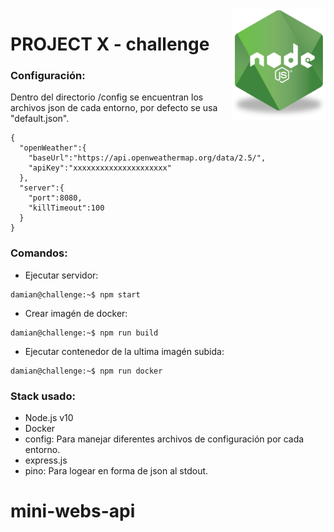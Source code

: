 <img src="https://github.com/damiancipolat/node-bff/blob/master/doc/node.png?raw=true" width="150px" align="right" />

# PROJECT X - challenge

### **Configuración**:

Dentro del directorio /config se encuentran los archivos json de cada entorno, por defecto se usa "default.json".

```console
{
  "openWeather":{
    "baseUrl":"https://api.openweathermap.org/data/2.5/",
    "apiKey":"xxxxxxxxxxxxxxxxxxxxx"
  },
  "server":{
    "port":8080,
    "killTimeout":100
  }
}
```

### **Comandos**:

- Ejecutar servidor:

```console
damian@challenge:~$ npm start
```

- Crear imagén de docker:

```console
damian@challenge:~$ npm run build
```

- Ejecutar contenedor de la ultima imagén subida:

```console
damian@challenge:~$ npm run docker
```

### **Stack usado**:

- Node.js v10
- Docker
- config: Para manejar diferentes archivos de configuración por cada entorno.
- express.js
- pino: Para logear en forma de json al stdout.
# mini-webs-api
